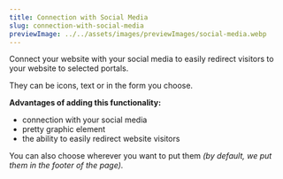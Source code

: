 ```yaml
---
title: Connection with Social Media
slug: connection-with-social-media
previewImage: ../../assets/images/previewImages/social-media.webp
---
```


Connect your website with your social media to easily redirect visitors to your website to selected portals.

They can be icons, text or in the form you choose.

**Advantages of adding this functionality:**

- connection with your social media
- pretty graphic element
- the ability to easily redirect website visitors

You can also choose wherever you want to put them _(by default, we put them in the footer of the page)._
